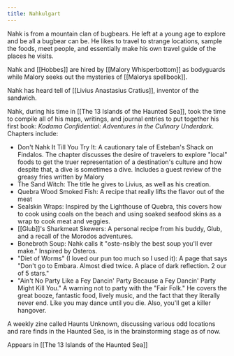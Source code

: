 ```yaml
---
title: Nahkulgart
---
```


Nahk is from a mountain clan of bugbears. He left at a young age to explore and be all a bugbear can be. He likes to travel to strange locations, sample the foods, meet people, and essentially make his own travel guide of the places he visits. 

Nahk and [[Hobbes]] are hired by [[Malory Whisperbottom]] as bodyguards while Malory seeks out the mysteries of [[Malorys spellbook]].

Nahk has heard tell of [[Livius Anastasius Cratius]], inventor of the sandwich. 

Nahk, during his time in [[The 13 Islands of the Haunted Sea]], took the time to compile all of his maps, writings, and journal entries to put together his first book: *Kodama Confidential: Adventures in the Culinary Underdark*. Chapters include:

- Don't Nahk It Till You Try It: A cautionary tale of Esteban's Shack on Findalos. The chapter discusses the desire of travelers to explore "local" foods to get the truer representation of a destination's culture and how despite that, a dive is sometimes a dive. Includes a guest review of the greasy fries written by Malory 
- The Sand Witch: The title he gives to Livius, as well as his creation.
- Quebra Wood Smoked Fish: A recipe that really lifts the flavor out of the meat
- Sealskin Wraps: Inspired by the Lighthouse of Quebra, this covers how to cook using coals on the beach and using soaked seafood skins as a wrap to cook meat and veggies.
- [[Glub]]'s Sharkmeat Skewers: A personal recipe from his buddy, Glub, and a recall of the Morodos adventures. 
- Bonebroth Soup: Nahk calls it "oste-nsibly the best soup you'll ever make." Inspired by Osteros. 
- "Diet of Worms" (I loved our pun too much so I used it): A page that says "Don't go to Embara. Almost died twice. A place of dark reflection. 2 our of 5 stars."
- "Ain't No Party Like a Fey Dancin' Party Because a Fey Dancin' Party Might Kill You." A warning not to party with the "Fair Folk." He covers the great booze, fantastic food, lively music, and the fact that they literally never end. Like you may dance until you die. Also, you'll get a killer hangover.  

A weekly zine called Haunts Unknown, discussing various odd locations and rare finds in the Haunted Sea, is in the brainstorming stage as of now. 


Appears in  [[The 13 Islands of the Haunted Sea]]